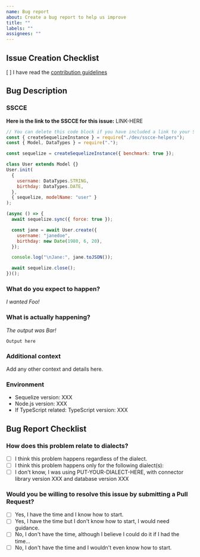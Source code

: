 ```yaml
---
name: Bug report
about: Create a bug report to help us improve
title: ""
labels: ""
assignees: ""
---
```


<!--
If you don't follow the issue template, your issue may be closed.
Please note this is an issue tracker, not a support forum.
For general questions, please use StackOverflow:
https://stackoverflow.com/questions/tagged/sequelize.js
-->

## Issue Creation Checklist

[ ] I have read the [contribution guidelines](https://github.com/sequelize/sequelize/blob/main/CONTRIBUTING.md)

## Bug Description

### SSCCE

<!--
We have a repository dedicated to make it easy for you to create an SSCCE.
https://github.com/papb/sequelize-sscce
Please consider using it, everyone wins!
-->

**Here is the link to the SSCCE for this issue:** LINK-HERE <!-- add a link to the SSCCE -->

<!--
Instead of using that repository, you can also clone the Sequelize repository and overwrite the `sscce.js` file in the root folder, run it locally and then provide the code here:
-->

```js
// You can delete this code block if you have included a link to your SSCCE above!
const { createSequelizeInstance } = require("./dev/sscce-helpers");
const { Model, DataTypes } = require(".");

const sequelize = createSequelizeInstance({ benchmark: true });

class User extends Model {}
User.init(
  {
    username: DataTypes.STRING,
    birthday: DataTypes.DATE,
  },
  { sequelize, modelName: "user" }
);

(async () => {
  await sequelize.sync({ force: true });

  const jane = await User.create({
    username: "janedoe",
    birthday: new Date(1980, 6, 20),
  });

  console.log("\nJane:", jane.toJSON());

  await sequelize.close();
})();
```

### What do you expect to happen?

<!-- Explain what behavior you wanted/expected. You may include an output. -->

_I wanted Foo!_

### What is actually happening?

<!-- Show what happened. You can skip this part if you included a link to an SSCCE above. -->

_The output was Bar!_

```
Output here
```

### Additional context

Add any other context and details here.

### Environment

- Sequelize version: XXX <!-- run `npm list sequelize` (or `yarn list --pattern sequelize`) to obtain this -->
- Node.js version: XXX <!-- run `node -v` to obtain this -->
- If TypeScript related: TypeScript version: XXX <!-- run `npm list typescript` (or `yarn list --pattern typescript`) to obtain this -->

## Bug Report Checklist

<!-- Please answer the questions below. If you don't, your issue may be closed. -->

### How does this problem relate to dialects?

<!-- Choose one. -->

- [ ] I think this problem happens regardless of the dialect.
- [ ] I think this problem happens only for the following dialect(s): <!-- Put dialect(s) here -->
- [ ] I don't know, I was using PUT-YOUR-DIALECT-HERE, with connector library version XXX and database version XXX

### Would you be willing to resolve this issue by submitting a Pull Request?

<!-- Remember that first contributors are welcome! -->

- [ ] Yes, I have the time and I know how to start.
- [ ] Yes, I have the time but I don't know how to start, I would need guidance.
- [ ] No, I don't have the time, although I believe I could do it if I had the time...
- [ ] No, I don't have the time and I wouldn't even know how to start.

